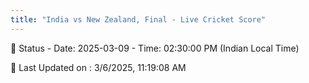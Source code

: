```yaml
---
title: "India vs New Zealand, Final - Live Cricket Score"
---
```


📑 Status - Date: 2025-03-09 - Time: 02:30:00 PM (Indian Local Time)

📝 Last Updated on : 3/6/2025, 11:19:08 AM  

